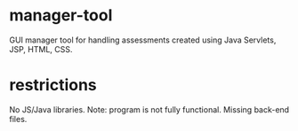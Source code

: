 # manager-tool
GUI manager tool for handling assessments created using Java Servlets, JSP, HTML, CSS.

# restrictions
No JS/Java libraries.
Note: program is not fully functional. Missing back-end files.
